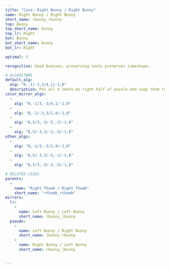 ```yaml
---
title: "Case: Right Bunny / Right Bunny"
name: Right Bunny / Right Bunny
short_name: rbunny_rbunny
top: Bunny
top_short_name: bunny
top_lr: Right
bot: Bunny
bot_short_name: bunny
bot_lr: Right

optimal: 3

recognition: Good bunnies; preserving tents preserves cubeshape.

# ALGORITHMS
default_alg:
  alg: "0,-1/-3,3/4,1/-1,0"
  description: Put all 4 tents on right half of puzzle and swap them to get good thumbs.
color_mirror_algs:
  -
    alg: "0,-1/3,-3/4,1/-1,0"
  -
    alg: "0,-1/-3,3/1,4/-1,0"
  -
    alg: "6,5/3,-3/-5,-2/-1,0"
  -
    alg: "6,5/-3,3/-2,-5/-1,0"
other_algs:
  -
    alg: "0,-1/3,-3/1,4/-1,0"
  -
    alg: "6,5/-3,3/-5,-2/-1,0"
  -
    alg: "6,5/3,-3/-2,-5/-1,0"

# RELATED CASES
parents:
  -
    name: "Right Thumb / Right Thumb"
    short_name: "rthumb_rthumb"
mirrors:
  lr:
    -
      name: Left Bunny / Left Bunny
      short_name: lbunny_lbunny
  pseudo:
    -
      name: Left Bunny / Right Bunny
      short_name: lbunny_rbunny
    -
      name: Right Bunny / Left Bunny
      short_name: rbunny_lbunny


---
```


